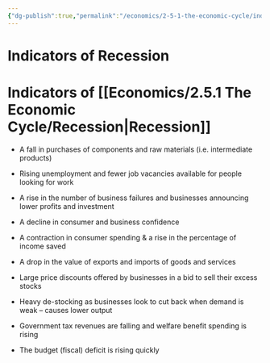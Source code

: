```yaml
---
{"dg-publish":true,"permalink":"/economics/2-5-1-the-economic-cycle/indicators-of-recession/","dgHomeLink":true,"dgPassFrontmatter":false}
---
```


# Indicators of Recession

# Indicators of [[Economics/2.5.1 The Economic Cycle/Recession|Recession]]

- A fall in purchases of components and raw materials (i.e. intermediate products)

- Rising unemployment and fewer job vacancies available for people looking for work

- A rise in the number of business failures and businesses announcing lower profits and investment

- A decline in consumer and business confidence

- A contraction in consumer spending & a rise in the percentage of income saved

- A drop in the value of exports and imports of goods and services

- Large price discounts offered by businesses in a bid to sell their excess stocks

- Heavy de-stocking as businesses look to cut back when demand is weak – causes lower output

- Government tax revenues are falling and welfare benefit spending is rising

- The budget (fiscal) deficit is rising quickly